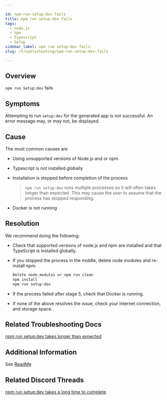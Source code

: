 ```yaml
---

id: npm-run-setup:dev-fails
title: npm run setup:dev fails
tags:
  - node.js
  - npm
  - Typescript
  - Setup
sidebar_label: npm run setup:dev fails
slug: /troubleshooting/npm-run-setup:dev-fails

---
```


## Overview

`npm run Setup:dev` fails


## Symptoms

Attempting to run `setup:dev` for the generated app is not successful. An error message may, or may not, be displayed. 


## Cause

The most common causes are

- Using unsupported versions of Node.js and or npm

- Typescript is not installed globally

- Installation is stopped before completion of the process

  > `npm run setup:dev` runs multiple processes so it will often takes longer than expected. This may cause the user to assume that the process has stopped responding.

 - Docker is not running 

## Resolution

We recommend doing the following: 

- Check that supported versions of node.js and npm are installed and that TypeScript is installed globally.

- If you stopped the process in the middle, delete node modules and re-install npm:

  ```jsx
  Delete node_modules or npm run clean
  npm install
  npm run setup:dev 
  ```

- If the process failed after stage 5, check that Docker is running. 

- If none of the above resolves the issue, check your internet connection, and storage space. 

## Related Troubleshooting Docs

[npm run setup:dev takes longer than expected](\troubleshooting\generated_app_setup_slow.md)

## Additional Information

See [ReadMe](https://github.com/amplication/amplication/blob/master/README.md#initializing-all-the-packages)

## Related Discord Threads 

[npm run setup:dev takes a long time to complete](https://discordapp.com/channels/757179260417867879/968914282978893874)




